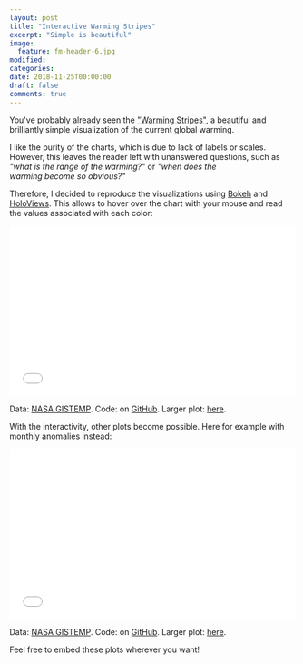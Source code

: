 ```yaml
---
layout: post
title: "Interactive Warming Stripes"
excerpt: "Simple is beautiful"
image:
  feature: fm-header-6.jpg
modified:
categories:
date: 2018-11-25T00:00:00
draft: false
comments: true
---
```


You've probably already seen the
["Warming Stripes"](https://www.climate-lab-book.ac.uk/2018/warming-stripes/),
a beautiful and brilliantly simple visualization of the current global warming.

I like the purity of the charts, which is due to lack of labels or scales.
However, this leaves the reader left with unanswered
questions, such as *"what is the range of the warming?"* or *"when does the  
warming become so obvious?"*

Therefore, I decided to reproduce the visualizations using
[Bokeh](https://bokeh.pydata.org) and [HoloViews](http://holoviews.org/).
This allows to hover over the chart with your mouse and read the values
associated with each color:

<iframe src="/images/blog/bokeh-stripes/annual-stripes-700x300.html"
    sandbox="allow-same-origin allow-scripts"
    width="100%"
    height="300"
    scrolling="no"
    seamless="seamless"
    frameborder="0">
</iframe>

Data: [NASA GISTEMP](https://data.giss.nasa.gov/gistemp/).
Code: on [GitHub](https://github.com/fmaussion/bokeh-stripes).
Larger plot: [here](/images/blog/bokeh-stripes/annual-stripes-1200x600.html).

With the interactivity, other plots become possible. Here for example with
monthly anomalies instead:

<iframe src="/images/blog/bokeh-stripes/monthly-stripes-700x300.html"
    sandbox="allow-same-origin allow-scripts"
    width="100%"
    height="300"
    scrolling="no"
    seamless="seamless"
    frameborder="0">
</iframe>

Data: [NASA GISTEMP](https://data.giss.nasa.gov/gistemp/).
Code: on [GitHub](https://github.com/fmaussion/bokeh-stripes).
Larger plot: [here](/images/blog/bokeh-stripes/monthly-stripes-1200x600.html).

Feel free to embed these plots wherever you want!
